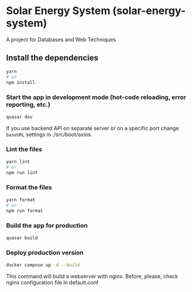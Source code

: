 # Solar Energy System (solar-energy-system)

A project for Databases and Web Techniques

## Install the dependencies
```bash
yarn
# or
npm install
```

### Start the app in development mode (hot-code reloading, error reporting, etc.)
```bash
quasar dev
```

If you use backend API on separate server or on a specific port
change `baseURL` settings in ./src/boot/axios.


### Lint the files
```bash
yarn lint
# or
npm run lint
```


### Format the files
```bash
yarn format
# or
npm run format
```



### Build the app for production
```bash
quasar build
```

### Deploy production version
```bash
docker compose up -d --build
```
This command will build a webserver with nginx.
Before, please, check nginx configuration file in default.conf


